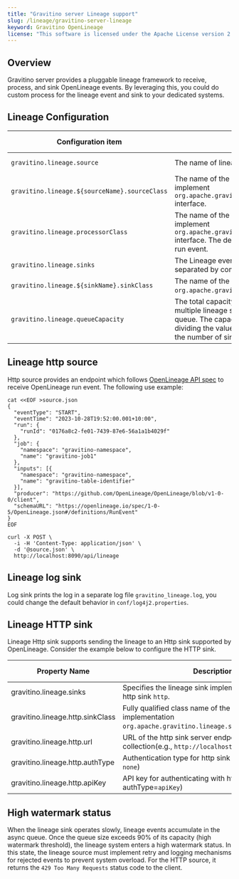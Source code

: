 ```yaml
---
title: "Gravitino server Lineage support"
slug: /lineage/gravitino-server-lineage
keyword: Gravitino OpenLineage
license: "This software is licensed under the Apache License version 2."
---
```


## Overview

Gravitino server provides a pluggable lineage framework to receive, process, and sink OpenLineage events. By leveraging this, you could do custom process for the lineage event and sink to your dedicated systems.

## Lineage Configuration

| Configuration item                            | Description                                                                                                                                                                                                                                                | Default value                                          | Required | Since Version    |
|-----------------------------------------------|------------------------------------------------------------------------------------------------------------------------------------------------------------------------------------------------------------------------------------------------------------|--------------------------------------------------------|----------|------------------|
| `gravitino.lineage.source`                    | The name of lineage event source.                                                                                                                                                                                                                          | http                                                   | No       | 0.9.0-incubating |
| `gravitino.lineage.${sourceName}.sourceClass` | The name of the lineage source class which should implement `org.apache.gravitino.lineage.source.LineageSource` interface.                                                                                                                                 | (none)                                                 | No       | 0.9.0-incubating |
| `gravitino.lineage.processorClass`            | The name of the lineage processor class which should implement `org.apache.gravitino.lineage.processor.LineageProcessor` interface. The default noop processor do nothing about the run event.                                                             | `org.apache.gravitino.lineage.processor.NoopProcessor` | No       | 0.9.0-incubating |
| `gravitino.lineage.sinks`                     | The Lineage event sink names (support multiple sinks separated by commas).                                                                                                                                                                                 | log                                                    | No       | 0.9.0-incubating |
| `gravitino.lineage.${sinkName}.sinkClass`     | The name of the lineage sink class which should implement `org.apache.gravitino.lineage.sink.LineageSink` interface.                                                                                                                                       | (none)                                                 | No       | 0.9.0-incubating |
| `gravitino.lineage.queueCapacity`             | The total capacity of lineage event queues. When there are multiple lineage sinks, each sink utilizes an isolated event queue. The capacity of each queue is calculated by dividing the value of `gravitino.lineage.queueCapacity` by the number of sinks. | 10000                                                  | No       | 0.9.0-incubating |

## Lineage http source 

Http source provides an endpoint which follows [OpenLineage API spec](https://openlineage.io/apidocs/openapi/) to receive OpenLineage run event. The following use example:

```shell
cat <<EOF >source.json
{
  "eventType": "START",
  "eventTime": "2023-10-28T19:52:00.001+10:00",
  "run": {
    "runId": "0176a8c2-fe01-7439-87e6-56a1a1b4029f"
  },
  "job": {
    "namespace": "gravitino-namespace",
    "name": "gravitino-job1"
  },
  "inputs": [{
    "namespace": "gravitino-namespace",
    "name": "gravitino-table-identifier"
  }],
  "producer": "https://github.com/OpenLineage/OpenLineage/blob/v1-0-0/client",
  "schemaURL": "https://openlineage.io/spec/1-0-5/OpenLineage.json#/definitions/RunEvent"
}
EOF

curl -X POST \
  -i -H 'Content-Type: application/json' \
  -d '@source.json' \
  http://localhost:8090/api/lineage
```

## Lineage log sink

Log sink prints the log in a separate log file `gravitino_lineage.log`, you could change the default behavior in `conf/log4j2.properties`.

## Lineage HTTP sink

Lineage Http sink supports sending the lineage to an Http sink supported by OpenLineage. Consider the example below to configure the HTTP sink.

| Property Name                     | Description                                                                                                                            | Default Value                                      | Required | Since Version |
|-----------------------------------|----------------------------------------------------------------------------------------------------------------------------------------|----------------------------------------------------|----------|---------------|
| gravitino.lineage.sinks           | Specifies the lineage sink implementation to use.For http sink `http`.                                                                 | `log`                                              | Yes      | 0.9.0         |
| gravitino.lineage.http.sinkClass  | Fully qualified class name of the http sink lineage sink implementation  `org.apache.gravitino.lineage.sink.LineageHttpSink`)          | `org.apache.gravitino.lineage.sink.LineageLogSink` | Yes      | 0.9.0         |
| gravitino.lineage.http.url        | URL of the http sink server endpoint for lineage collection(e.g., `http://localhost:5000`)                                             | (none)                                             | Yes      | 0.10.0        |
| gravitino.lineage.http.authType   | Authentication type for http sink (options: `apiKey` or `none`)                                                                        | (none)                                             | Yes      | 0.10.0        |
| gravitino.lineage.http.apiKey     | API key for authenticating with http sink (required if authType=`apiKey`)                                                              | (none)                                             | No       | 0.10.0        |

## High watermark status

When the lineage sink operates slowly, lineage events accumulate in the async queue. Once the queue size exceeds 90% of its capacity (high watermark threshold), the lineage system enters a high watermark status. In this state, the lineage source must implement retry and logging mechanisms for rejected events to prevent system overload. For the HTTP source, it returns the `429 Too Many Requests` status code to the client.